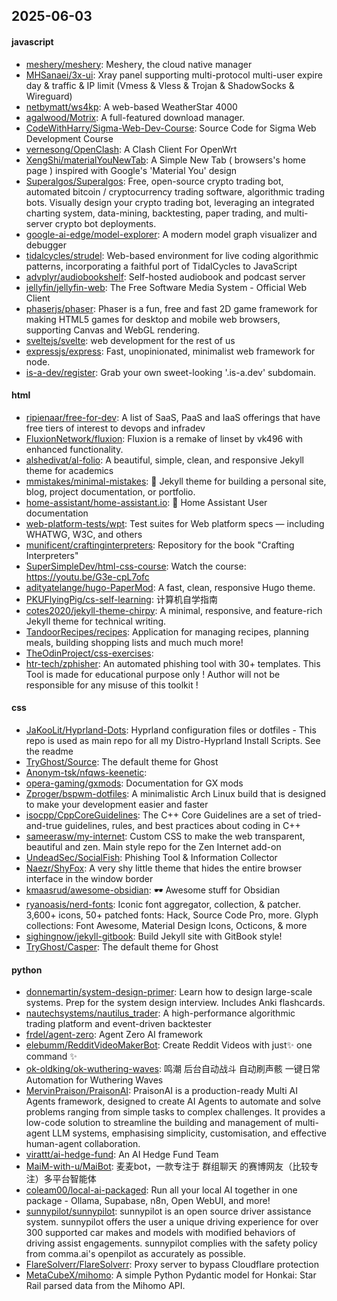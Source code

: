## 2025-06-03

#### javascript
* [meshery/meshery](https://github.com/meshery/meshery): Meshery, the cloud native manager
* [MHSanaei/3x-ui](https://github.com/MHSanaei/3x-ui): Xray panel supporting multi-protocol multi-user expire day & traffic & IP limit (Vmess & Vless & Trojan & ShadowSocks & Wireguard)
* [netbymatt/ws4kp](https://github.com/netbymatt/ws4kp): A web-based WeatherStar 4000
* [agalwood/Motrix](https://github.com/agalwood/Motrix): A full-featured download manager.
* [CodeWithHarry/Sigma-Web-Dev-Course](https://github.com/CodeWithHarry/Sigma-Web-Dev-Course): Source Code for Sigma Web Development Course
* [vernesong/OpenClash](https://github.com/vernesong/OpenClash): A Clash Client For OpenWrt
* [XengShi/materialYouNewTab](https://github.com/XengShi/materialYouNewTab): A Simple New Tab ( browsers's home page ) inspired with Google's 'Material You' design
* [Superalgos/Superalgos](https://github.com/Superalgos/Superalgos): Free, open-source crypto trading bot, automated bitcoin / cryptocurrency trading software, algorithmic trading bots. Visually design your crypto trading bot, leveraging an integrated charting system, data-mining, backtesting, paper trading, and multi-server crypto bot deployments.
* [google-ai-edge/model-explorer](https://github.com/google-ai-edge/model-explorer): A modern model graph visualizer and debugger
* [tidalcycles/strudel](https://github.com/tidalcycles/strudel): Web-based environment for live coding algorithmic patterns, incorporating a faithful port of TidalCycles to JavaScript
* [advplyr/audiobookshelf](https://github.com/advplyr/audiobookshelf): Self-hosted audiobook and podcast server
* [jellyfin/jellyfin-web](https://github.com/jellyfin/jellyfin-web): The Free Software Media System - Official Web Client
* [phaserjs/phaser](https://github.com/phaserjs/phaser): Phaser is a fun, free and fast 2D game framework for making HTML5 games for desktop and mobile web browsers, supporting Canvas and WebGL rendering.
* [sveltejs/svelte](https://github.com/sveltejs/svelte): web development for the rest of us
* [expressjs/express](https://github.com/expressjs/express): Fast, unopinionated, minimalist web framework for node.
* [is-a-dev/register](https://github.com/is-a-dev/register): Grab your own sweet-looking '.is-a.dev' subdomain.

#### html
* [ripienaar/free-for-dev](https://github.com/ripienaar/free-for-dev): A list of SaaS, PaaS and IaaS offerings that have free tiers of interest to devops and infradev
* [FluxionNetwork/fluxion](https://github.com/FluxionNetwork/fluxion): Fluxion is a remake of linset by vk496 with enhanced functionality.
* [alshedivat/al-folio](https://github.com/alshedivat/al-folio): A beautiful, simple, clean, and responsive Jekyll theme for academics
* [mmistakes/minimal-mistakes](https://github.com/mmistakes/minimal-mistakes): 📐 Jekyll theme for building a personal site, blog, project documentation, or portfolio.
* [home-assistant/home-assistant.io](https://github.com/home-assistant/home-assistant.io): 📘 Home Assistant User documentation
* [web-platform-tests/wpt](https://github.com/web-platform-tests/wpt): Test suites for Web platform specs — including WHATWG, W3C, and others
* [munificent/craftinginterpreters](https://github.com/munificent/craftinginterpreters): Repository for the book "Crafting Interpreters"
* [SuperSimpleDev/html-css-course](https://github.com/SuperSimpleDev/html-css-course): Watch the course: https://youtu.be/G3e-cpL7ofc
* [adityatelange/hugo-PaperMod](https://github.com/adityatelange/hugo-PaperMod): A fast, clean, responsive Hugo theme.
* [PKUFlyingPig/cs-self-learning](https://github.com/PKUFlyingPig/cs-self-learning): 计算机自学指南
* [cotes2020/jekyll-theme-chirpy](https://github.com/cotes2020/jekyll-theme-chirpy): A minimal, responsive, and feature-rich Jekyll theme for technical writing.
* [TandoorRecipes/recipes](https://github.com/TandoorRecipes/recipes): Application for managing recipes, planning meals, building shopping lists and much much more!
* [TheOdinProject/css-exercises](https://github.com/TheOdinProject/css-exercises): 
* [htr-tech/zphisher](https://github.com/htr-tech/zphisher): An automated phishing tool with 30+ templates. This Tool is made for educational purpose only ! Author will not be responsible for any misuse of this toolkit !

#### css
* [JaKooLit/Hyprland-Dots](https://github.com/JaKooLit/Hyprland-Dots): Hyprland configuration files or dotfiles - This repo is used as main repo for all my Distro-Hyprland Install Scripts. See the readme
* [TryGhost/Source](https://github.com/TryGhost/Source): The default theme for Ghost
* [Anonym-tsk/nfqws-keenetic](https://github.com/Anonym-tsk/nfqws-keenetic): 
* [opera-gaming/gxmods](https://github.com/opera-gaming/gxmods): Documentation for GX mods
* [Zproger/bspwm-dotfiles](https://github.com/Zproger/bspwm-dotfiles): A minimalistic Arch Linux build that is designed to make your development easier and faster
* [isocpp/CppCoreGuidelines](https://github.com/isocpp/CppCoreGuidelines): The C++ Core Guidelines are a set of tried-and-true guidelines, rules, and best practices about coding in C++
* [sameerasw/my-internet](https://github.com/sameerasw/my-internet): Custom CSS to make the web transparent, beautiful and zen. Main style repo for the Zen Internet add-on
* [UndeadSec/SocialFish](https://github.com/UndeadSec/SocialFish): Phishing Tool & Information Collector
* [Naezr/ShyFox](https://github.com/Naezr/ShyFox): A very shy little theme that hides the entire browser interface in the window border
* [kmaasrud/awesome-obsidian](https://github.com/kmaasrud/awesome-obsidian): 🕶️ Awesome stuff for Obsidian
* [ryanoasis/nerd-fonts](https://github.com/ryanoasis/nerd-fonts): Iconic font aggregator, collection, & patcher. 3,600+ icons, 50+ patched fonts: Hack, Source Code Pro, more. Glyph collections: Font Awesome, Material Design Icons, Octicons, & more
* [sighingnow/jekyll-gitbook](https://github.com/sighingnow/jekyll-gitbook): Build Jekyll site with GitBook style!
* [TryGhost/Casper](https://github.com/TryGhost/Casper): The default theme for Ghost

#### python
* [donnemartin/system-design-primer](https://github.com/donnemartin/system-design-primer): Learn how to design large-scale systems. Prep for the system design interview. Includes Anki flashcards.
* [nautechsystems/nautilus_trader](https://github.com/nautechsystems/nautilus_trader): A high-performance algorithmic trading platform and event-driven backtester
* [frdel/agent-zero](https://github.com/frdel/agent-zero): Agent Zero AI framework
* [elebumm/RedditVideoMakerBot](https://github.com/elebumm/RedditVideoMakerBot): Create Reddit Videos with just✨ one command ✨
* [ok-oldking/ok-wuthering-waves](https://github.com/ok-oldking/ok-wuthering-waves): 鸣潮 后台自动战斗 自动刷声骸 一键日常 Automation for Wuthering Waves
* [MervinPraison/PraisonAI](https://github.com/MervinPraison/PraisonAI): PraisonAI is a production-ready Multi AI Agents framework, designed to create AI Agents to automate and solve problems ranging from simple tasks to complex challenges. It provides a low-code solution to streamline the building and management of multi-agent LLM systems, emphasising simplicity, customisation, and effective human-agent collaboration.
* [virattt/ai-hedge-fund](https://github.com/virattt/ai-hedge-fund): An AI Hedge Fund Team
* [MaiM-with-u/MaiBot](https://github.com/MaiM-with-u/MaiBot): 麦麦bot，一款专注于 群组聊天 的赛博网友（比较专注）多平台智能体
* [coleam00/local-ai-packaged](https://github.com/coleam00/local-ai-packaged): Run all your local AI together in one package - Ollama, Supabase, n8n, Open WebUI, and more!
* [sunnypilot/sunnypilot](https://github.com/sunnypilot/sunnypilot): sunnypilot is an open source driver assistance system. sunnypilot offers the user a unique driving experience for over 300 supported car makes and models with modified behaviors of driving assist engagements. sunnypilot complies with the safety policy from comma.ai's openpilot as accurately as possible.
* [FlareSolverr/FlareSolverr](https://github.com/FlareSolverr/FlareSolverr): Proxy server to bypass Cloudflare protection
* [MetaCubeX/mihomo](https://github.com/MetaCubeX/mihomo): A simple Python Pydantic model for Honkai: Star Rail parsed data from the Mihomo API.
